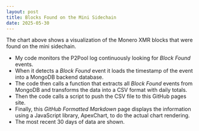 ```yaml
---
layout: post
title: Blocks Found on the Mini Sidechain
date: 2025-05-30
---
```

<script src="https://cdnjs.cloudflare.com/ajax/libs/PapaParse/5.3.0/papaparse.min.js"></script>
<script src="https://cdn.jsdelivr.net/npm/apexcharts"></script>
<script src="/assets/js/BlocksFoundShort.js"></script>

<div id="wrapper">
  <div id="areaChart">
  </div>
  <div id="barChart">
  </div>
 </div>

The chart above shows a visualization of the Monero XMR blocks that were found on the mini sidechain.

* My code monitors the P2Pool log continuously looking for *Block Found* events.
* When it detects a *Block Found* event it loads the timestamp of the event into a MongoDB backend database.
* The code then calls a function that extracts all *Block Found* events from MongoDB and transforms the data into a CSV format with daily totals.
* Then the code calls a script to push the CSV file to this GitHub pages site.
* Finally, this *GitHub Formatted Markdown* page displays the information using a JavaScript library, ApexChart, to do the actual chart rendering.
* The most recent 30 days of data are shown.



